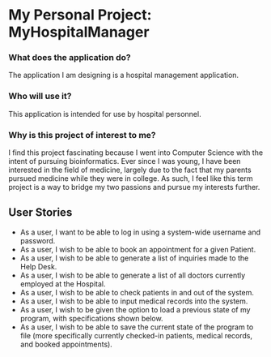 # My Personal Project: MyHospitalManager

### What does the application do?

The application I am designing is a hospital management application.

### Who will use it?

This application is intended for use by hospital personnel.

### Why is this project of interest to me?

I find this project fascinating because I went into Computer Science with the intent of pursuing bioinformatics.
Ever since I was young, I have been interested in the field of medicine, largely due to the fact that my parents
pursued medicine while they were in college. As such, I feel like this term project is a way to bridge my two passions
and pursue my interests further.

## User Stories
- As a user, I want to be able to log in using a system-wide username and password.
- As a user, I wish to be able to book an appointment for a given Patient.
- As a user, I wish to be able to generate a list of inquiries made to the Help Desk.
- As a user, I wish to be able to generate a list of all doctors currently employed at the Hospital.
- As a user, I wish to be able to check patients in and out of the system.
- As a user, I wish to be able to input medical records into the system.
- As a user, I wish to be given the option to load a previous state of my program, with specifications shown below.
- As a user, I wish to be able to save the current state of the program to file (more specifically
  currently checked-in patients,  medical records, and booked appointments).